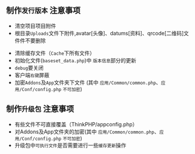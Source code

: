 ## 制作`发行版本` 注意事项
* 清空项目项目附件
 *  根目录`Uploads`文件下附件,avatar[头像]、datums[资料]、qrcode[二维码]文件件不要删除
- 清除缓存文件（`Cache`下所有文件）
- 初始化文件(`baseset_data.php`)中 `版本信息`部分的更新
- `debug`要关闭
- 客户端`右键`屏蔽
- 加密`Addons`及`App`文件夹下文件 (其中 `应用/Common/common.php`、`应用/Conf/config.php` `不可加密`)

## 制作`升级包` 注意事项
- 有些文件不可直接覆盖（ThinkPHP/appconfig.php）
- 对Addons及App文件夹的加密(其中 `应用/Common/common.php`、`应用/Conf/config.php` `不可加密`)
- 升级包中`可执行文件`是否需要进行一些`缓存更新`操作


